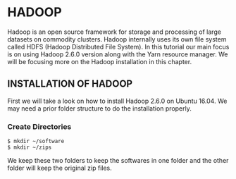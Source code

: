 # HADOOP	

Hadoop is an open source framework for storage and processing of large datasets
on commodity clusters. Hadoop internally uses its own file system called 
HDFS (Hadoop Distributed File System). In this tutorial our main focus is on 
using Hadoop 2.6.0 version along with the Yarn resource manager. We will be 
focusing more on the Hadoop installation in this chapter. 

## INSTALLATION OF HADOOP

First we will take a look on how to install Hadoop 2.6.0 on Ubuntu 16.04. We may
need a prior folder structure to do the installation properly. 

### Create Directories

```
$ mkdir ~/software
$ mkdir ~/zips
```

We keep these two folders to keep the softwares in one folder and the other 
folder will keep the original zip files. 



